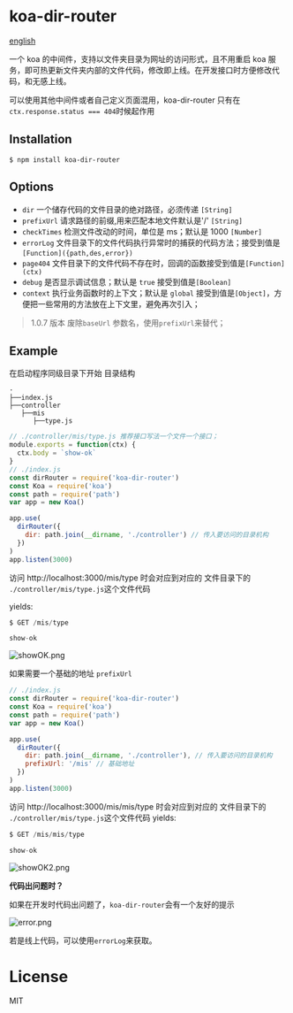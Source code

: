 # koa-dir-router

[english](http://koadirrouter.yamjs.cn)

一个 koa 的中间件，支持以文件夹目录为网址的访问形式，且不用重启 koa 服务，即可热更新文件夹内部的文件代码，修改即上线。在开发接口时方便修改代码，和无感上线。

可以使用其他中间件或者自己定义页面混用，koa-dir-router 只有在`ctx.response.status === 404`时候起作用

## Installation

```
$ npm install koa-dir-router
```

## Options

- `dir` 一个储存代码的文件目录的绝对路径，必须传递 `[String]`
- `prefixUrl` 请求路径的前缀,用来匹配本地文件默认是'/' `[String]`
- `checkTimes` 检测文件改动的时间，单位是 ms；默认是 1000 `[Number]`
- `errorLog` 文件目录下的文件代码执行异常时的捕获的代码方法；接受到值是`[Function]({path,des,error})`
- `page404` 文件目录下的文件代码不存在时，回调的函数接受到值是`[Function](ctx)`
- `debug` 是否显示调试信息；默认是 `true` 接受到值是`[Boolean]`
- `context` 执行业务函数时的上下文；默认是 `global` 接受到值是`[Object]`，方便把一些常用的方法放在上下文里，避免再次引入；

> 1.0.7 版本 废除`baseUrl` 参数名，使用`prefixUrl`来替代；

## Example

在启动程序同级目录下开始
目录结构

```
·
├──index.js
├──controller
   ├──mis
      ├──type.js
```

```js
// ./controller/mis/type.js 推荐接口写法一个文件一个接口；
module.exports = function(ctx) {
  ctx.body = `show-ok`
}
// ./index.js
const dirRouter = require('koa-dir-router')
const Koa = require('koa')
const path = require('path')
var app = new Koa()

app.use(
  dirRouter({
    dir: path.join(__dirname, './controller') // 传入要访问的目录机构
  })
)
app.listen(3000)
```

访问 http://localhost:3000/mis/type 时会对应到对应的 文件目录下的 `./controller/mis/type.js`这个文件代码

yields:

```js
$ GET /mis/type

show-ok
```

![showOK.png](https://static.bestsloth.top/showOk.png)

如果需要一个基础的地址 `prefixUrl`

```js
// ./index.js
const dirRouter = require('koa-dir-router')
const Koa = require('koa')
const path = require('path')
var app = new Koa()

app.use(
  dirRouter({
    dir: path.join(__dirname, './controller'), // 传入要访问的目录机构
    prefixUrl: '/mis' // 基础地址
  })
)
app.listen(3000)
```

访问 http://localhost:3000/mis/mis/type 时会对应到对应的 文件目录下的 `./controller/mis/type.js`这个文件代码
yields:

```js
$ GET /mis/mis/type

show-ok
```

![showOK2.png](https://static.bestsloth.top/showOk2.png)

**代码出问题时？**

如果在开发时代码出问题了，`koa-dir-router`会有一个友好的提示

![error.png](https://static.bestsloth.top/error.png)

若是线上代码，可以使用`errorLog`来获取。

# License

MIT
